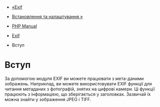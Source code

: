 - [«Exif](book.exif.md)
- [Встановлення та налаштування »](exif.setup.md)

- [PHP Manual](index.md)
- [Exif](book.exif.md)
-   Вступ

# Вступ

За допомогою модуля EXIF ви можете працювати з мета-даними зображень.
Наприклад, ви можете використовувати EXIF функції для читання метаданих з
фотографій, знятих на цифрові камери. Ці функції працюють з
інформацією, що зберігається у заголовках. Зазвичай їх можна знайти у
зображення JPEG і TIFF.
